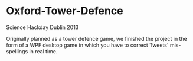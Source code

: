 Oxford-Tower-Defence
====================

Science Hackday Dublin 2013

Originally planned as a tower defence game, we finished the project in the form of a WPF desktop game in which you have to correct Tweets' mis-spellings in real time.
